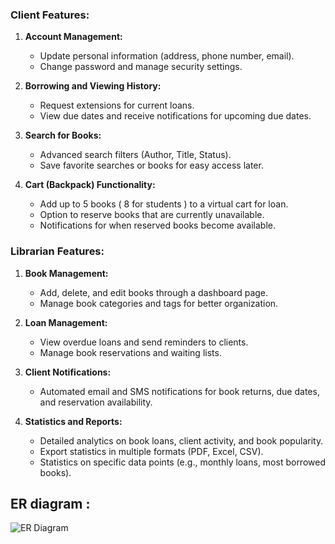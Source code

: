 ### Client Features:

1. **Account Management:**
   - Update personal information (address, phone number, email).
   - Change password and manage security settings.

2. **Borrowing and Viewing History:**
   - Request extensions for current loans.
   - View due dates and receive notifications for upcoming due dates.

3. **Search for Books:**
   - Advanced search filters (Author, Title, Status).
   - Save favorite searches or books for easy access later.

4. **Cart (Backpack) Functionality:**
   - Add up to 5 books ( 8 for students ) to a virtual cart for loan.
   - Option to reserve books that are currently unavailable.
   - Notifications for when reserved books become available.


### Librarian Features:

1. **Book Management:**
   - Add, delete, and edit books through a dashboard page.
   - Manage book categories and tags for better organization.

2. **Loan Management:**
   - View overdue loans and send reminders to clients.
   - Manage book reservations and waiting lists.

3. **Client Notifications:**
   - Automated email and SMS notifications for book returns, due dates, and reservation availability.

4. **Statistics and Reports:**
   - Detailed analytics on book loans, client activity, and book popularity.
   - Export statistics in multiple formats (PDF, Excel, CSV).
   - Statistics on specific data points (e.g., monthly loans, most borrowed books).


## ER diagram : 

![ER Diagram](readmeassets/Mld_diagram.png)

